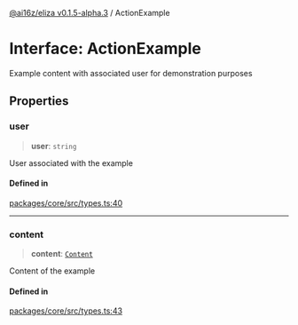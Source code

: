 [@ai16z/eliza v0.1.5-alpha.3](../index.md) / ActionExample

# Interface: ActionExample

Example content with associated user for demonstration purposes

## Properties

### user

> **user**: `string`

User associated with the example

#### Defined in

[packages/core/src/types.ts:40](https://github.com/AIFlowML/eliza_aiflow/blob/main/packages/core/src/types.ts#L40)

***

### content

> **content**: [`Content`](Content.md)

Content of the example

#### Defined in

[packages/core/src/types.ts:43](https://github.com/AIFlowML/eliza_aiflow/blob/main/packages/core/src/types.ts#L43)
